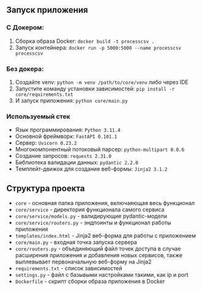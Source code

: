 ## Запуск приложения
### С Докером:
1. Сборка образа Docker: `docker build -t processcsv .`
2. Запуск контейнера: `docker run -p 5000:5000 --name processcsv processcsv`  

### Без докера:
1. Создайте venv: `python -m venv /path/to/core/venv` либо через IDE
2. Запустите команду установки зависимостей: `pip install -r core/requirements.txt`
3. И запуск приложения: `python core/main.py`

### Используемый стек

- Язык программирования: `Python 3.11.4`
- Основной фреймворк: `FastAPI 0.101.1`
- Сервер: `Uvicorn 0.23.2`
- Многокомпонентный потоковый парсер: `python-multipart 0.0.6`
- Создание запросов: `requests 2.31.0`
- Библиотека валидации данных: `pydantic 2.2.0`
- Темплейт-движок для создание веб-формы: `Jinja2 3.1.2`

## Структура проекта

- `core` - основная папка приложения, включаяющая весь функционал
- `core/service` - директория функционала самого сервиса
- `core/service/models.py` - валидирующие pydantic-модели
- `core/service/routers.py` - эндпоинты и функционал работы приложения
- `templates/index.html` - Jinja2 веб-форма для работы с приложением
- `core/main.py` - входная точка запуска сервера
- `core/routers.py` - объединяющий файл точек доступа в случае расширения
приложения и добавления новых сервисов, также выплевывает первоначальную
веб-форму на Jinja2  
- `requirements.txt` - список зависимостей
- `settings.py` - файл с базывыми настройками такими, как ip и port
- `Dockerfile` - скрипт сборки образа приложения в Docker